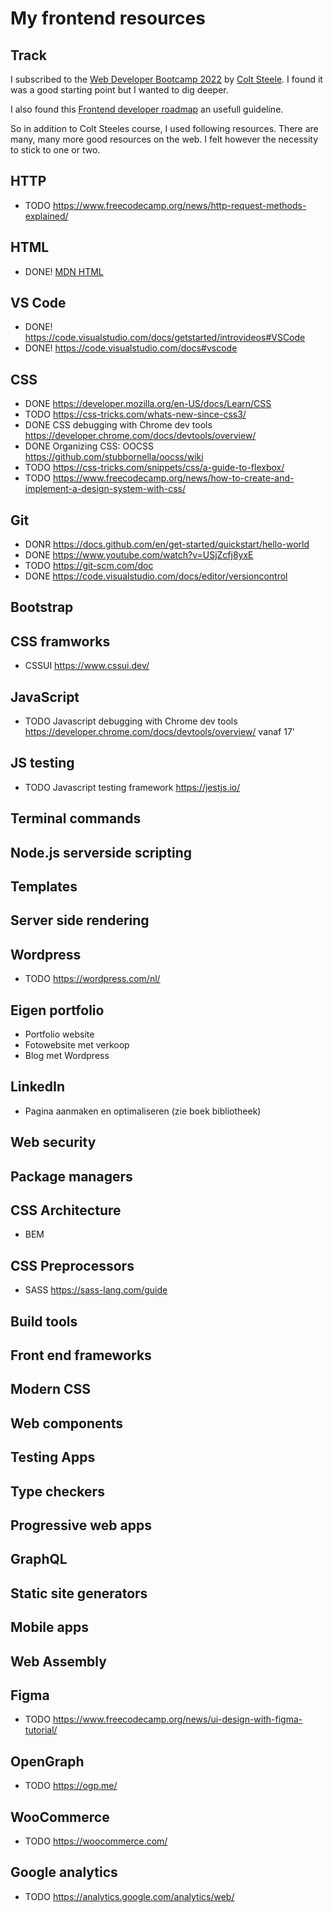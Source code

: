# My frontend resources

## Track

I subscribed to the [Web Developer Bootcamp 2022](https://www.udemy.com/course/the-web-developer-bootcamp/) by [Colt Steele](https://www.udemy.com/user/coltsteele/). I found it was a good starting point but I wanted to dig deeper. 

I also found this [Frontend developer roadmap](https://roadmap.sh/frontend) an usefull guideline.

So in addition to Colt Steeles course, I used following resources. There are many, many more good resources on the web. I felt however the necessity to stick to one or two.

## HTTP
* TODO https://www.freecodecamp.org/news/http-request-methods-explained/

## HTML

* DONE! [MDN HTML](https://developer.mozilla.org/en-US/docs/Learn/HTML)

## VS Code
* DONE! https://code.visualstudio.com/docs/getstarted/introvideos#VSCode
* DONE! https://code.visualstudio.com/docs#vscode

## CSS
* DONE https://developer.mozilla.org/en-US/docs/Learn/CSS
* TODO https://css-tricks.com/whats-new-since-css3/
* DONE CSS debugging with Chrome dev tools https://developer.chrome.com/docs/devtools/overview/
* DONE Organizing CSS: OOCSS https://github.com/stubbornella/oocss/wiki
* TODO https://css-tricks.com/snippets/css/a-guide-to-flexbox/  
* TODO https://www.freecodecamp.org/news/how-to-create-and-implement-a-design-system-with-css/

## Git
* DONR https://docs.github.com/en/get-started/quickstart/hello-world
* DONE https://www.youtube.com/watch?v=USjZcfj8yxE
* TODO https://git-scm.com/doc 
* DONE https://code.visualstudio.com/docs/editor/versioncontrol

## Bootstrap


## CSS framworks
* CSSUI https://www.cssui.dev/

## JavaScript
* TODO Javascript debugging with Chrome dev tools https://developer.chrome.com/docs/devtools/overview/ vanaf 17'

## JS testing
* TODO Javascript testing framework https://jestjs.io/ 

## Terminal commands

## Node.js serverside scripting

## Templates

## Server side rendering

## Wordpress
* TODO https://wordpress.com/nl/

## Eigen portfolio
* Portfolio website
* Fotowebsite met verkoop
* Blog met Wordpress

## LinkedIn
* Pagina aanmaken en optimaliseren (zie boek bibliotheek)


## Web security

## Package managers

## CSS Architecture
* BEM

## CSS Preprocessors
* SASS https://sass-lang.com/guide

## Build tools

## Front end frameworks

## Modern CSS

## Web components

## Testing  Apps

## Type checkers

## Progressive web apps


## GraphQL

## Static site generators

## Mobile apps

## Web Assembly


## Figma
* TODO https://www.freecodecamp.org/news/ui-design-with-figma-tutorial/


## OpenGraph
* TODO https://ogp.me/

## WooCommerce
* TODO https://woocommerce.com/

## Google analytics
* TODO https://analytics.google.com/analytics/web/ 